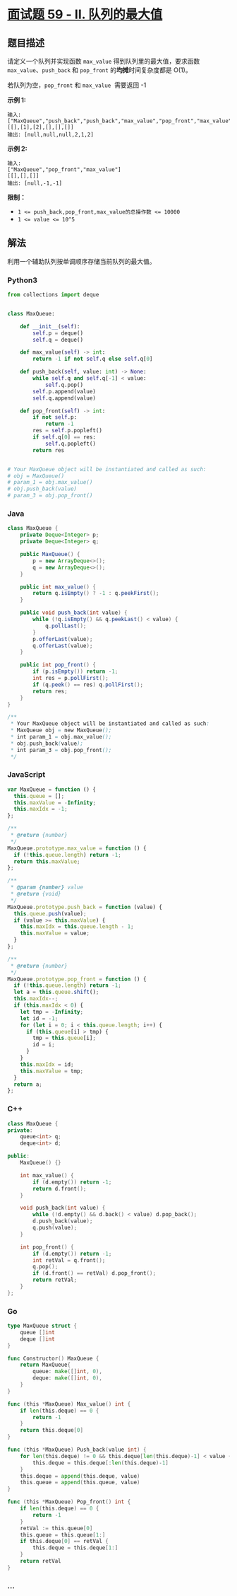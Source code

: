 # [面试题 59 - II. 队列的最大值](https://leetcode-cn.com/problems/dui-lie-de-zui-da-zhi-lcof/)

## 题目描述

<!-- 这里写题目描述 -->

请定义一个队列并实现函数 `max_value` 得到队列里的最大值，要求函数`max_value`、`push_back` 和 `pop_front` 的**均摊**时间复杂度都是 O(1)。

若队列为空，`pop_front` 和 `max_value`  需要返回 -1

**示例 1:**

```
输入:
["MaxQueue","push_back","push_back","max_value","pop_front","max_value"]
[[],[1],[2],[],[],[]]
输出: [null,null,null,2,1,2]
```

**示例 2:**

```
输入:
["MaxQueue","pop_front","max_value"]
[[],[],[]]
输出: [null,-1,-1]
```

**限制：**

- `1 <= push_back,pop_front,max_value的总操作数 <= 10000`
- `1 <= value <= 10^5`

## 解法

<!-- 这里可写通用的实现逻辑 -->

利用一个辅助队列按单调顺序存储当前队列的最大值。

<!-- tabs:start -->

### **Python3**

<!-- 这里可写当前语言的特殊实现逻辑 -->

```python
from collections import deque


class MaxQueue:

    def __init__(self):
        self.p = deque()
        self.q = deque()

    def max_value(self) -> int:
        return -1 if not self.q else self.q[0]

    def push_back(self, value: int) -> None:
        while self.q and self.q[-1] < value:
            self.q.pop()
        self.p.append(value)
        self.q.append(value)

    def pop_front(self) -> int:
        if not self.p:
            return -1
        res = self.p.popleft()
        if self.q[0] == res:
            self.q.popleft()
        return res


# Your MaxQueue object will be instantiated and called as such:
# obj = MaxQueue()
# param_1 = obj.max_value()
# obj.push_back(value)
# param_3 = obj.pop_front()
```

### **Java**

<!-- 这里可写当前语言的特殊实现逻辑 -->

```java
class MaxQueue {
    private Deque<Integer> p;
    private Deque<Integer> q;

    public MaxQueue() {
        p = new ArrayDeque<>();
        q = new ArrayDeque<>();
    }

    public int max_value() {
        return q.isEmpty() ? -1 : q.peekFirst();
    }

    public void push_back(int value) {
        while (!q.isEmpty() && q.peekLast() < value) {
            q.pollLast();
        }
        p.offerLast(value);
        q.offerLast(value);
    }

    public int pop_front() {
        if (p.isEmpty()) return -1;
        int res = p.pollFirst();
        if (q.peek() == res) q.pollFirst();
        return res;
    }
}

/**
 * Your MaxQueue object will be instantiated and called as such:
 * MaxQueue obj = new MaxQueue();
 * int param_1 = obj.max_value();
 * obj.push_back(value);
 * int param_3 = obj.pop_front();
 */
```

### **JavaScript**

```js
var MaxQueue = function () {
  this.queue = [];
  this.maxValue = -Infinity;
  this.maxIdx = -1;
};

/**
 * @return {number}
 */
MaxQueue.prototype.max_value = function () {
  if (!this.queue.length) return -1;
  return this.maxValue;
};

/**
 * @param {number} value
 * @return {void}
 */
MaxQueue.prototype.push_back = function (value) {
  this.queue.push(value);
  if (value >= this.maxValue) {
    this.maxIdx = this.queue.length - 1;
    this.maxValue = value;
  }
};

/**
 * @return {number}
 */
MaxQueue.prototype.pop_front = function () {
  if (!this.queue.length) return -1;
  let a = this.queue.shift();
  this.maxIdx--;
  if (this.maxIdx < 0) {
    let tmp = -Infinity;
    let id = -1;
    for (let i = 0; i < this.queue.length; i++) {
      if (this.queue[i] > tmp) {
        tmp = this.queue[i];
        id = i;
      }
    }
    this.maxIdx = id;
    this.maxValue = tmp;
  }
  return a;
};
```

### **C++**

```cpp
class MaxQueue {
private:
    queue<int> q;
    deque<int> d;

public:
    MaxQueue() {}

    int max_value() {
        if (d.empty()) return -1;
        return d.front();
    }

    void push_back(int value) {
        while (!d.empty() && d.back() < value) d.pop_back();
        d.push_back(value);
        q.push(value);
    }

    int pop_front() {
        if (d.empty()) return -1;
        int retVal = q.front();
        q.pop();
        if (d.front() == retVal) d.pop_front();
        return retVal;
    }
};
```

### **Go**

```go
type MaxQueue struct {
	queue []int
	deque []int
}

func Constructor() MaxQueue {
	return MaxQueue{
		queue: make([]int, 0),
		deque: make([]int, 0),
	}
}

func (this *MaxQueue) Max_value() int {
	if len(this.deque) == 0 {
		return -1
	}
	return this.deque[0]
}

func (this *MaxQueue) Push_back(value int) {
	for len(this.deque) != 0 && this.deque[len(this.deque)-1] < value {
		this.deque = this.deque[:len(this.deque)-1]
	}
	this.deque = append(this.deque, value)
	this.queue = append(this.queue, value)
}

func (this *MaxQueue) Pop_front() int {
	if len(this.deque) == 0 {
		return -1
	}
	retVal := this.queue[0]
	this.queue = this.queue[1:]
	if this.deque[0] == retVal {
		this.deque = this.deque[1:]
	}
	return retVal
}
```

### **...**

```

```

<!-- tabs:end -->
